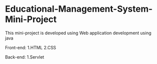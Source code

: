 # Educational-Management-System-Mini-Project

 This mini-project is developed using Web application development using java

 Front-end:
 1.HTML
 2.CSS

 Back-end:
 1.Servlet
